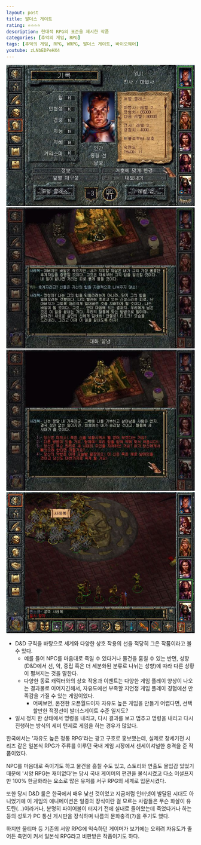```yaml
---
layout: post
title: 발더스 게이트
rating: ⭐️⭐️⭐️⭐️
description: 현대적 RPG의 표준을 제시한 작품
categories: [추억의 게임, RPG]
tags: [추억의 게임, RPG, WRPG, 발더스 게이트, 바이오웨어]
youtube: zLNbEDPeHX4
---
```


![발더스게이트](../../images/2005/baldurs_gate_00.png)
![발더스게이트](../../images/2005/baldurs_gate_01.png)
![발더스게이트](../../images/2005/baldurs_gate_02.png)
![발더스게이트](../../images/2005/baldurs_gate_03.png)

- D&D 규칙을 바탕으로 세계와 다양한 상호 작용의 선을 적당히 그은 작품이라고 볼 수 있다.
    - 예를 들어 NPC를 마음대로 죽일 수 있다거나 물건을 훔칠 수 있는 반면, 성향 (D&D에서 선, 악, 중립 혹은 더 세분화된 분류로 나뉘는 성향)에 따라 다른 상황이 펼쳐지는 것을 말한다.
    - 다양한 동료 캐릭터와의 상호 작용과 이벤트는 다양한 게임 플레이 양상이 나오는 결과물로 이어지긴해서, 자유도에선 부족할 지언정 게임 플레이 경험에선 만족감을 가질 수 있는 게임이었다.
        - 어찌보면, 온전한 오픈월드이자 자유도 높은 게임을 만들기 어렵다면, 선택할만한 적정선이 발더스게이트 수준 일지도?
- 일시 정지 한 상태에서 명령을 내리고, 다시 결과를 보고 멈추고 명령을 내리고 다시 진행하는 방식의 세미 턴제로 게임을 하는 경우가 많았다.

한국에서는 '자유도 높은 정통 RPG'라는 광고 구호로 홍보했는데, 실제로 창세기전 시리즈 같은 일본식 RPG가 주류를 이루던 국내 게임 시장에서 센세이셔널한 충격을 준 작품이었다. 

NPC를 마음대로 죽이기도 하고 물건을 훔칠 수도 있고, 스토리와 연출도 몰입감 있었기 때문에 '서양 RPG는 재미없다'는 당시 국내 게이머의 편견을 불식시켰고 다소 어설프지만 100% 한글화라는 요소로 많은 유저를 서구 RPG의 세계로 입문시켰다. 

또한 당시 D&D 룰은 한국에서 매우 낯선 것이었고 지금처럼 인터넷이 발달된 시대도 아니었기에 이 게임의 애니메이션은 일종의 장식이란 걸 모르는 사람들은 무슨 화살이 유도탄(...)이라거나, 분명히 파이어볼이 터지기 전에 실내로 들어왔는데 죽었다거나 하는 등의 성토가 PC 통신 게시판을 장식하며 나름의 문화충격(?)을 주기도 했다. 

하지만 울티마 등 기존의 서양 RPG에 익숙하던 게이머가 보기에는 오히려 자유도가 줄어든 측면이 커서 일본식 RPG라고 비판받은 작품이기도 하다.